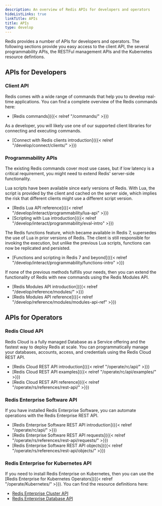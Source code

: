 ```yaml
---
description: An overview of Redis APIs for developers and operators
hideListLinks: true
linkTitle: APIs
title: APIs
type: develop
---
```


Redis provides a number of APIs for developers and operators. The following sections provide you easy access to the client API, the several programmability APIs, the RESTFul management APIs and the Kubernetes resource defintions.

## APIs for Developers

### Client API

Redis comes with a wide range of commands that help you to develop real-time applications. You can find a complete overview of the Redis commands here:

- [Redis commands]({{< relref "/commands/" >}})

As a developer, you will likely use one of our supported client libraries for connecting and executing commands.

- [Connect with Redis clients introduction]({{< relref "/develop/connect/clients/" >}})

### Programmability APIs

The existing Redis commands cover most use cases, but if low latency is a critical requirement, you might need to extend Redis' server-side functionality.

Lua scripts have been available since early versions of Redis. With Lua, the script is provided by the client and cached on the server side, which implies the risk that different clients might use a different script version.

- [Redis Lua API reference]({{< relref "/develop/interact/programmability/lua-api" >}})
- [Scripting with Lua introduction]({{< relref "/develop/interact/programmability/eval-intro" >}})

The Redis functions feature, which became available in Redis 7, supersedes the use of Lua in prior versions of Redis. The client is still responsible for invoking the execution, but unlike the previous Lua scripts, functions can now be replicated and persisted.

- [Functions and scripting in Redis 7 and beyond]({{< relref "/develop/interact/programmability/functions-intro" >}})

If none of the previous methods fulfills your needs, then you can extend the functionality of Redis with new commands using the Redis Modules API. 

- [Redis Modules API introduction]({{< relref "/develop/reference/modules/" >}})
- [Redis Modules API reference]({{< relref "/develop/reference/modules/modules-api-ref" >}})

## APIs for Operators

### Redis Cloud API
Redis Cloud is a fully managed Database as a Service offering and the fastest way to deploy Redis at scale. You can programmatically manage your databases, accounts, access, and credentials using the Redis Cloud REST API.

- [Redis Cloud REST API introduction]({{< relref "/operate/rc/api/" >}})
- [Redis Cloud REST API examples]({{< relref "/operate/rc/api/examples/" >}})
- [Redis Cloud REST API reference]({{< relref "/operate/rs/references/rest-api/" >}})


### Redis Enterprise Software API
If you have installed Redis Enterprise Software, you can automate operations with the Redis Enterprise REST API.

- [Redis Enterprise Software REST API introduction]({{< relref "/operate/rc/api/" >}})
- [Redis Enterprise Software REST API requests]({{< relref "/operate/rs/references/rest-api/requests/" >}})
- [Redis Enterprise Software REST API objects]({{< relref "/operate/rs/references/rest-api/objects/" >}})


### Redis Enterprise for Kubernetes API

If you need to install Redis Enterprise on Kubernetes, then you can use the [Redis Enterprise for Kubernetes Operators]({{< relref "/operate/Kubernetes/" >}}). You can find the resource definitions here:

- [Redis Enterprise Cluster API](https://github.com/RedisLabs/redis-enterprise-k8s-docs/blob/master/redis_enterprise_cluster_api.md)
- [Redis Enterprise Database API](https://github.com/RedisLabs/redis-enterprise-k8s-docs/blob/master/redis_enterprise_database_api.md)
